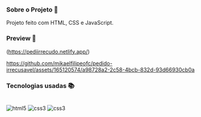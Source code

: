 ### Sobre o Projeto 🧠

Projeto feito com HTML, CSS e JavaScript.

### Preview 👀

(https://pediirrecudo.netlify.app/)



https://github.com/mikaelfilipeofc/pedido-irrecusavel/assets/165120574/a98728a2-2c58-4bcb-832d-93d66930cb0a



### Tecnologias usadas 📚


<div style="display: inline_block"><br/>
    <img align="center" alt="html5" src="https://img.shields.io/badge/HTML5-E34F26?style=for-the-badge&logo=html5&logoColor=white"/>
    <img align="center" alt="css3" src="https://img.shields.io/badge/CSS3-1572B6?style=for-the-badge&logo=css3&logoColor=white"/>
    <img align="center" alt="css3" src="https://img.shields.io/badge/JavaScript-323330?style=for-the-badge&logo=javascript&logoColor=F7DF1E"/>  
</div><br/>
